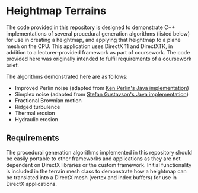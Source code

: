 # Heightmap Terrains

The code provided in this repository is designed to demonstrate C++ implementations of several procedural generation algorithms (listed below) for use in creating a heightmap, and applying that heightmap to a plane mesh on the CPU. This application uses DirectX 11 and DirectXTK, in addition to a lecturer-provided framework as part of coursework. The code provided here was originally intended to fulfil requirements of a coursework brief.

The algorithms demonstrated here are as follows:

- Improved Perlin noise (adapted from [Ken Perlin's Java implementation](http://mrl.nyu.edu/~perlin/noise/))
- Simplex noise (adapted from [Stefan Gustavson's Java implementation](http://weber.itn.liu.se/~stegu/simplexnoise/SimplexNoise.java))
- Fractional Brownian motion
- Ridged turbulence
- Thermal erosion
- Hydraulic erosion

## Requirements

The procedural generation algorithms implemented in this repository should be easily portable to other frameworks and applications as they are not dependent on DirectX libraries or the custom framework. Initial functionality is included in the terrain mesh class to demonstrate how a heightmap can be translated into a DirectX mesh (vertex and index buffers) for use in DirectX applications.
